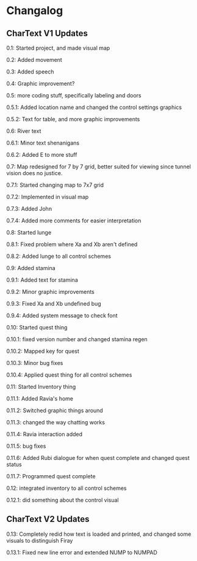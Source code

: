 # Changalog

## CharText V1 Updates
0.1: Started project, and made visual map

0.2: Added movement

0.3: Added speech

0.4: Graphic improvement?

0.5: more coding stuff, specifically labeling and doors

0.5.1: Added location name and changed the control settings graphics

0.5.2: Text for table, and more graphic improvements

0.6: River text

0.6.1: Minor text shenanigans

0.6.2: Added E to more stuff

0.7: Map redesigned for 7 by 7 grid, better suited for viewing since tunnel vision does no justice.

0.7.1: Started changing map to 7x7 grid

0.7.2: Implemented in visual map

0.7.3: Added John

0.7.4: Added more comments for easier interpretation

0.8: Started lunge

0.8.1: Fixed problem where Xa and Xb aren't defined

0.8.2: Added lunge to all control schemes

0.9: Added stamina

0.9.1: Added text for stamina

0.9.2: Minor graphic improvements

0.9.3: Fixed Xa and Xb undefined bug

0.9.4: Added system message to check font

0.10: Started quest thing

0.10.1: fixed version number and changed stamina regen

0.10.2: Mapped key for quest

0.10.3: Minor bug fixes

0.10.4: Applied quest thing for all control schemes

0.11: Started Inventory thing

0.11.1: Added Ravia's home

0.11.2: Switched graphic things around

0.11.3: changed the way chatting works

0.11.4: Ravia interaction added

0.11.5: bug fixes

0.11.6: Added Rubi dialogue for when quest complete and changed quest status

0.11.7: Programmed quest complete

0.12: integrated inventory to all control schemes

0.12.1: did something about the control visual

## CharText V2 Updates

0.13: Completely redid how text is loaded and printed, and changed some visuals to distinguish Firay

0.13.1: Fixed new line error and extended NUMP to NUMPAD
